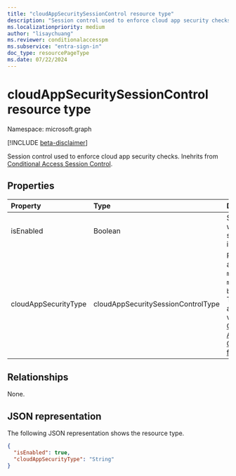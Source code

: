```yaml
---
title: "cloudAppSecuritySessionControl resource type"
description: "Session control used to enforce cloud app security checks."
ms.localizationpriority: medium
author: "lisaychuang"
ms.reviewer: conditionalaccesspm
ms.subservice: "entra-sign-in"
doc_type: resourcePageType
ms.date: 07/22/2024
---
```


# cloudAppSecuritySessionControl resource type

Namespace: microsoft.graph

[!INCLUDE [beta-disclaimer](../../includes/beta-disclaimer.md)]

Session control used to enforce cloud app security checks. Inehrits from [Conditional Access Session Control](conditionalaccesssessioncontrol.md).

## Properties

| Property     | Type        | Description |
|:-------------|:------------|:------------|
|isEnabled     |Boolean      | Specifies whether the session control is enabled. |
|cloudAppSecurityType|cloudAppSecuritySessionControlType| Possible values are: `mcasConfigured`, `monitorOnly`, `blockDownloads`. To learn more about these values, [Deploy Conditional Access App Control for featured apps](/cloud-app-security/proxy-deployment-aad#step-1--configure-your-idp-to-work-with-cloud-app-security). |

## Relationships

None.

## JSON representation

The following JSON representation shows the resource type.

<!-- {
  "blockType": "resource",
  "optionalProperties": [

  ],
  "@odata.type": "microsoft.graph.cloudAppSecuritySessionControl",
  "baseType": "microsoft.graph.conditionalAccessSessionControl"
}-->

```json
{
  "isEnabled": true,
  "cloudAppSecurityType": "String"
}
```

<!-- uuid: 16cd6b66-4b1a-43a1-adaf-3a886856ed98
2019-02-04 14:57:30 UTC -->
<!-- {
  "type": "#page.annotation",
  "description": "cloudAppSecuritySessionControl resource",
  "keywords": "",
  "section": "documentation",
  "tocPath": ""
}-->
